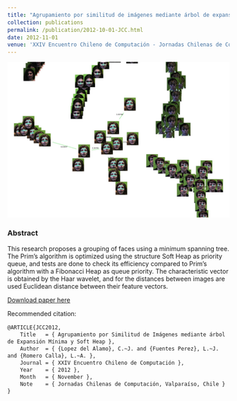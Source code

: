 ```yaml
---
title: "Agrupamiento por similitud de imágenes mediante árbol de expansión mínima y soft heap"
collection: publications
permalink: /publication/2012-10-01-JCC.html
date: 2012-11-01
venue: 'XXIV Encuentro Chileno de Computación - Jornadas Chilenas de Computación, Valparaíso, Chile'
---
```


![](../images/jcc2012.jpg)

### Abstract

This research proposes a grouping of faces
using a minimum spanning tree. The Prim’s algorithm is
optimized using the structure Soft Heap as priority queue,
and tests are done to check its efficiency compared to
Prim’s algorithm with a Fibonacci Heap as queue priority.
The characteristic vector is obtained by the Haar wavelet,
and for the distances between images are used Euclidean
distance between their feature vectors.

[Download paper here](https://goo.gl/AUn6E4)

Recommended citation:

```
@ARTICLE{JCC2012,
	Title	= { Agrupamiento por Similitud de Imágenes mediante árbol de Expansión Mínima y Soft Heap },
	Author	= { {Lopez del Alamo}, C.~J. and {Fuentes Perez}, L.~J. and {Romero Calla}, L.~A. },
	Journal	= { XXIV Encuentro Chileno de Computación },
	Year	= { 2012 },
	Month	= { November },
	Note	= { Jornadas Chilenas de Computación, Valparaíso, Chile }
}
```
